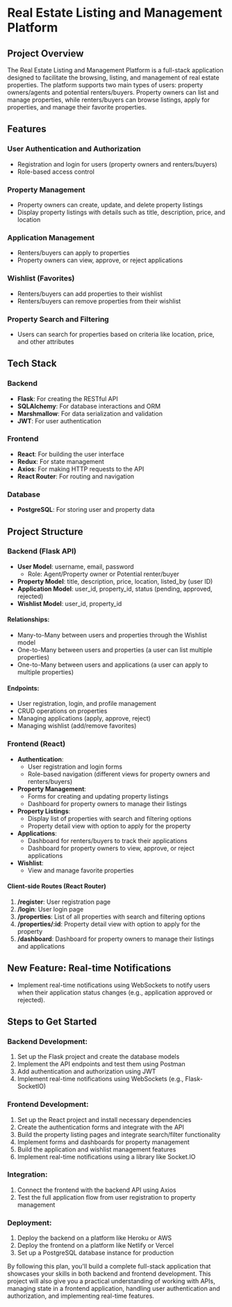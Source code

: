 # Real Estate Listing and Management Platform

## Project Overview

The Real Estate Listing and Management Platform is a full-stack application designed to facilitate the browsing, listing, and management of real estate properties. The platform supports two main types of users: property owners/agents and potential renters/buyers. Property owners can list and manage properties, while renters/buyers can browse listings, apply for properties, and manage their favorite properties.

## Features

### User Authentication and Authorization
- Registration and login for users (property owners and renters/buyers)
- Role-based access control

### Property Management
- Property owners can create, update, and delete property listings
- Display property listings with details such as title, description, price, and location

### Application Management
- Renters/buyers can apply to properties
- Property owners can view, approve, or reject applications

### Wishlist (Favorites)
- Renters/buyers can add properties to their wishlist
- Renters/buyers can remove properties from their wishlist

### Property Search and Filtering
- Users can search for properties based on criteria like location, price, and other attributes

## Tech Stack

### Backend
- **Flask**: For creating the RESTful API
- **SQLAlchemy**: For database interactions and ORM
- **Marshmallow**: For data serialization and validation
- **JWT**: For user authentication

### Frontend
- **React**: For building the user interface
- **Redux**: For state management
- **Axios**: For making HTTP requests to the API
- **React Router**: For routing and navigation

### Database
- **PostgreSQL**: For storing user and property data

## Project Structure

### Backend (Flask API)
- **User Model**: username, email, password
  - Role: Agent/Property owner or Potential renter/buyer
- **Property Model**: title, description, price, location, listed_by (user ID)
- **Application Model**: user_id, property_id, status (pending, approved, rejected)
- **Wishlist Model**: user_id, property_id

#### Relationships:
- Many-to-Many between users and properties through the Wishlist model
- One-to-Many between users and properties (a user can list multiple properties)
- One-to-Many between users and applications (a user can apply to multiple properties)

#### Endpoints:
- User registration, login, and profile management
- CRUD operations on properties
- Managing applications (apply, approve, reject)
- Managing wishlist (add/remove favorites)

### Frontend (React)
- **Authentication**:
  - User registration and login forms
  - Role-based navigation (different views for property owners and renters/buyers)
- **Property Management**:
  - Forms for creating and updating property listings
  - Dashboard for property owners to manage their listings
- **Property Listings**:
  - Display list of properties with search and filtering options
  - Property detail view with option to apply for the property
- **Applications**:
  - Dashboard for renters/buyers to track their applications
  - Dashboard for property owners to view, approve, or reject applications
- **Wishlist**:
  - View and manage favorite properties

#### Client-side Routes (React Router)
1. **/register**: User registration page
2. **/login**: User login page
3. **/properties**: List of all properties with search and filtering options
4. **/properties/:id**: Property detail view with option to apply for the property
5. **/dashboard**: Dashboard for property owners to manage their listings and applications

## New Feature: Real-time Notifications
- Implement real-time notifications using WebSockets to notify users when their application status changes (e.g., application approved or rejected).

## Steps to Get Started

### Backend Development:
1. Set up the Flask project and create the database models
2. Implement the API endpoints and test them using Postman
3. Add authentication and authorization using JWT
4. Implement real-time notifications using WebSockets (e.g., Flask-SocketIO)

### Frontend Development:
1. Set up the React project and install necessary dependencies
2. Create the authentication forms and integrate with the API
3. Build the property listing pages and integrate search/filter functionality
4. Implement forms and dashboards for property management
5. Build the application and wishlist management features
6. Implement real-time notifications using a library like Socket.IO

### Integration:
1. Connect the frontend with the backend API using Axios
2. Test the full application flow from user registration to property management

### Deployment:
1. Deploy the backend on a platform like Heroku or AWS
2. Deploy the frontend on a platform like Netlify or Vercel
3. Set up a PostgreSQL database instance for production

By following this plan, you'll build a complete full-stack application that showcases your skills in both backend and frontend development. This project will also give you a practical understanding of working with APIs, managing state in a frontend application, handling user authentication and authorization, and implementing real-time features.

